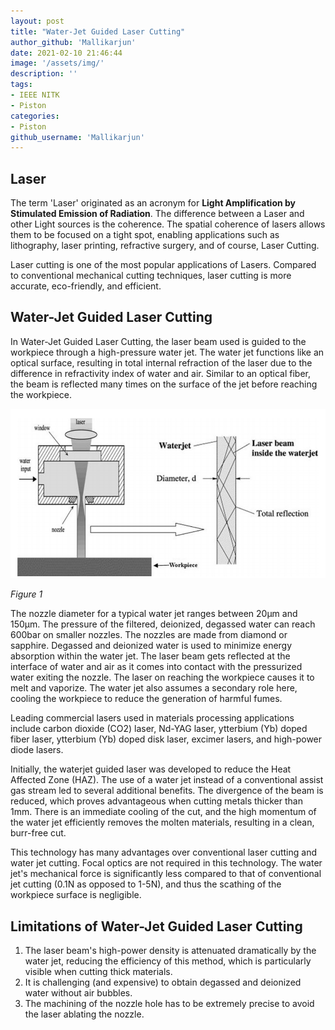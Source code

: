 ```yaml
---
layout: post
title: "Water-Jet Guided Laser Cutting"
author_github: 'Mallikarjun'
date: 2021-02-10 21:46:44
image: '/assets/img/'
description: ''
tags:
- IEEE NITK
- Piston
categories:
- Piston
github_username: 'Mallikarjun'
---
```


## Laser

The term 'Laser' originated as an acronym for **Light Amplification by Stimulated Emission of Radiation**. The difference between a Laser and other Light sources is the coherence. The spatial coherence of lasers allows them to be focused on a tight spot, enabling applications such as lithography, laser printing, refractive surgery, and of course, Laser Cutting.

Laser cutting is one of the most popular applications of Lasers. Compared to conventional mechanical cutting techniques, laser cutting is more accurate, eco-friendly, and efficient.

## Water-Jet Guided Laser Cutting

In Water-Jet Guided Laser Cutting, the laser beam used is guided to the workpiece through a high-pressure water jet. The water jet functions like an optical surface, resulting in total internal refraction of the laser due to the difference in refractivity index of water and air. Similar to an optical fiber, the beam is reflected many times on the surface of the jet before reaching the workpiece.

![Diagram for the process](/blog/assets/img/water-jet-guided-laser-cutting/diagram.png)

_Figure 1_

The nozzle diameter for a typical water jet ranges between 20µm and 150µm. The pressure of the filtered, deionized, degassed water can reach 600bar on smaller nozzles. The nozzles are made from diamond or sapphire. Degassed and deionized water is used to minimize energy absorption within the water jet. The laser beam gets reflected at the interface of water and air as it comes into contact with the pressurized water exiting the nozzle. The laser on reaching the workpiece causes it to melt and vaporize. The water jet also assumes a secondary role here, cooling the workpiece to reduce the generation of harmful fumes.

Leading commercial lasers used in materials processing applications include carbon dioxide (CO2) laser, Nd-YAG laser, ytterbium (Yb) doped fiber laser, ytterbium (Yb) doped disk laser, excimer lasers, and high-power diode lasers.

Initially, the waterjet guided laser was developed to reduce the Heat Affected Zone (HAZ). The use of a water jet instead of a conventional assist gas stream led to several additional benefits. The divergence of the beam is reduced, which proves advantageous when cutting metals thicker than 1mm. There is an immediate cooling of the cut, and the high momentum of the water jet efficiently removes the molten materials, resulting in a clean, burr-free cut.

This technology has many advantages over conventional laser cutting and water jet cutting. Focal optics are not required in this technology. The water jet&#39;s mechanical force is significantly less compared to that of conventional jet cutting (0.1N as opposed to 1-5N), and thus the scathing of the workpiece surface is negligible.

## Limitations of Water-Jet Guided Laser Cutting

1. The laser beam&#39;s high-power density is attenuated dramatically by the water jet, reducing the efficiency of this method, which is particularly visible when cutting thick materials.
2. It is challenging (and expensive) to obtain degassed and deionized water without air bubbles.
3. The machining of the nozzle hole has to be extremely precise to avoid the laser ablating the nozzle.
